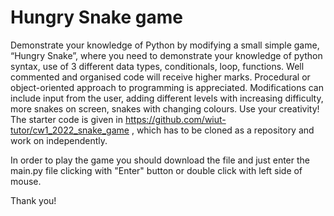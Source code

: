 # Hungry Snake game

Demonstrate your knowledge of Python by modifying a small simple game, “Hungry Snake”, where you need to demonstrate your knowledge of python syntax, use of 3 different data types, conditionals, loop, functions. Well commented and organised code will receive higher marks. Procedural or object-oriented approach to programming is appreciated. Modifications can include input from the user, adding different levels with increasing difficulty, more snakes on screen, snakes with changing colours. Use your creativity! The starter code is given in https://github.com/wiut-tutor/cw1_2022_snake_game , which has to be cloned as a repository and work on independently.

In order to play the game you should download the file and just enter the main.py file clicking with "Enter" button or double click with left side of mouse.

Thank you!
